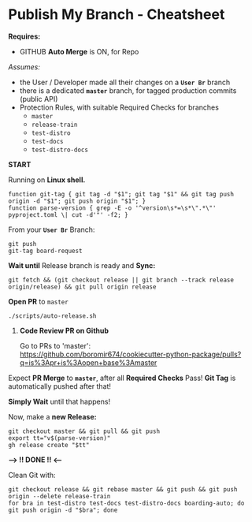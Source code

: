 
# Publish My Branch - Cheatsheet

**Requires:**
- GITHUB **Auto Merge** is ON, for Repo

*Assumes:*
- the User / Developer made all their changes on a **`User Br`** branch
- there is a dedicated **`master`** branch, for tagged production commits (public API)
- Protection Rules, with suitable Required Checks for branches
  - `master`
  - `release-train`
  - `test-distro`
  - `test-docs`
  - `test-distro-docs`

**START**

Running on **Linux shell.**

```shell
function git-tag { git tag -d "$1"; git tag "$1" && git tag push origin -d "$1"; git push origin "$1"; }
function parse-version { grep -E -o '^version\s*=\s*\".*\"' pyproject.toml \| cut -d'"' -f2; }
```

From your **`User Br`** Branch:

```shell
git push
git-tag board-request
```

**Wait until** Release branch is ready and **Sync:**

```shell
git fetch && (git checkout release || git branch --track release origin/release) && git pull origin release
```
**Open PR** to `master`
```shell
./scripts/auto-release.sh
```

1. **Code Review PR on Github**

    Go to PRs to 'master':  
    https://github.com/boromir674/cookiecutter-python-package/pulls?q=is%3Apr+is%3Aopen+base%3Amaster

Expect **PR Merge** to **`master`**, after all **Required Checks** Pass!
**Git Tag** is automatically pushed after that!

**Simply Wait** until that happens!

Now, make a **new Release:**

```shell
git checkout master && git pull && git push
export tt="v$(parse-version)"
gh release create "$tt"
```
**--> !! DONE !! <--**

Clean Git with:

```shell
git checkout release && git rebase master && git push && git push origin --delete release-train
for bra in test-distro test-docs test-distro-docs boarding-auto; do git push origin -d "$bra"; done
```
